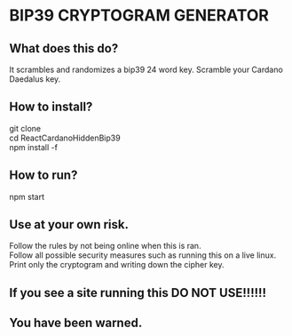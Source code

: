 # BIP39 CRYPTOGRAM GENERATOR

## What does this do?
It scrambles and randomizes a bip39 24 word key.  Scramble your Cardano Daedalus key.  

## How to install?
git clone  
cd ReactCardanoHiddenBip39  
npm install -f 

## How to run?
npm start

## Use at your own risk.
Follow the rules by not being online when this is ran.  
Follow all possible security measures such as running this on a live linux.  
Print only the cryptogram and writing down the cipher key.  

## If you see a site running this DO NOT USE!!!!!!

## You have been warned.


